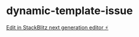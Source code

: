 # dynamic-template-issue

[Edit in StackBlitz next generation editor ⚡️](https://stackblitz.com/~/github.com/aueelis/dynamic-template-issue)